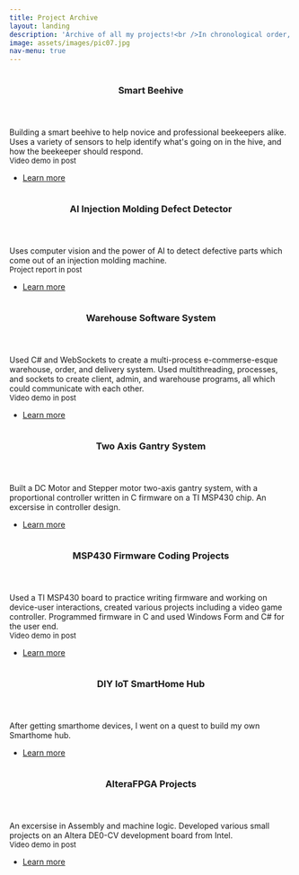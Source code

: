 ```yaml
---
title: Project Archive
layout: landing
description: 'Archive of all my projects!<br />In chronological order, this page is constantly updated as I am continuing to document all my work. <br />Last update: Jan 03, 2021'
image: assets/images/pic07.jpg
nav-menu: true
---
```


<!-- Main -->
<div id="main">

<!-- Two -->
<section id="two" class="spotlights">
	<section>
		<a href="Projects/Smart_Beehive.html" class="image">
			<img src="https://t-guan.github.io/Portfolio/assets/images/BHive.jpg" alt="" data-position="center center" />
		</a>
		<div class="content">
			<div class="inner">
				<header class="major">
					<h3>Smart Beehive</h3>
				</header>
				<p>Building a smart beehive to help novice and professional beekeepers alike. Uses a variety of sensors to help identify what's going on in the hive, and how the beekeeper should respond.<font size="-1"><br/>Video demo in post<br/></font></p>
				<ul class="actions">
					<li><a href="Projects/Smart_Beehive.html" class="button">Learn more</a></li>
				</ul>
			</div>
		</div>
	</section>
	<section>
		<a href="Projects/AI_Injection_Molding.html" class="image">
			<img src="https://t-guan.github.io/Portfolio/assets/images/AIIM.jpg" alt="" data-position="top center" />
		</a>
		<div class="content">
			<div class="inner">
				<header class="major">
					<h3>AI Injection Molding Defect Detector</h3>
				</header>
				<p>Uses computer vision and the power of AI to detect defective parts which come out of an injection molding machine.<font size="-1"><br/>Project report in post<br/></font></p>
				<ul class="actions">
					<li><a href="Projects/AI_Injection_molding.html" class="button">Learn more</a></li>
				</ul>
			</div>
		</div>
	</section>
	<section>
		<a href="Projects/Warehouse_Software_System.html" class="image">
			<img src="https://t-guan.github.io/Portfolio/assets/images/warehouse.jpg" alt="" data-position="25% 25%" />
		</a>
		<div class="content">
			<div class="inner">
				<header class="major">
					<h3>Warehouse Software System</h3>
				</header>
				<p>Used C# and WebSockets to create a multi-process e-commerse-esque warehouse, order, and delivery system. Used multithreading, processes, and sockets to create client, admin, and warehouse programs, all which could communicate with each other.<font size="-1"><br/>Video demo in post<br/></font></p>
				<ul class="actions">
					<li><a href="Projects/Warehouse_Software_system.html" class="button">Learn more</a></li>
				</ul>
			</div>
		</div>
	</section>
	<section>
		<a href="Projects/TwoAxisGantry.html" class="image">
			<img src="https://t-guan.github.io/Portfolio/assets/images/tag.jpg" alt="" data-position="top center" />
		</a>
		<div class="content">
			<div class="inner">
				<header class="major">
					<h3>Two Axis Gantry System</h3>
				</header>
				<p>Built a DC Motor and Stepper motor two-axis gantry system, with a proportional controller written in C firmware on a TI MSP430 chip. An excersise in controller design.</p>
				<ul class="actions">
					<li><a href="Projects/TwoAxisGantry.html" class="button">Learn more</a></li>
				</ul>
			</div>
		</div>
	</section>
	<section>
		<a href="Projects/MSP430_Firmware.html" class="image">
			<img src="https://t-guan.github.io/Portfolio/assets/images/msp.jfif" alt="" data-position="25% 25%" />
		</a>
		<div class="content">
			<div class="inner">
				<header class="major">
					<h3>MSP430 Firmware Coding Projects</h3>
				</header>
				<p>Used a TI MSP430 board to practice writing firmware and working on device-user interactions, created various projects including a video game controller. Programmed firmware in C and used Windows Form and C# for the user end.<font size="-1"><br/>Video demo in post<br/></font></p>
				<ul class="actions">
					<li><a href="Projects/Warehouse_Software_system.html" class="button">Learn more</a></li>
				</ul>
			</div>
		</div>
	</section>
	<section>
		<a href="Projects/IoT_SmartHome.html" class="image">
			<img src="https://t-guan.github.io/Portfolio/assets/images/hassio.jpg" alt="" data-position="top center" />
		</a>
		<div class="content">
			<div class="inner">
				<header class="major">
					<h3>DIY IoT SmartHome Hub</h3>
				</header>
				<p>After getting smarthome devices, I went on a quest to build my own Smarthome hub.</p>
				<ul class="actions">
					<li><a href="Projects/IoT_SmartHome.html" class="button">Learn more</a></li>
				</ul>
			</div>
		</div>
	</section>
	<section>
		<a href="Projects/AlteraFPGA_Projects.html" class="image">
			<img src="https://t-guan.github.io/Portfolio/assets/images/Altera.jpg" alt="" data-position="center center" />
		</a>
		<div class="content">
			<div class="inner">
				<header class="major">
					<h3>AlteraFPGA Projects</h3>
				</header>
				<p>An excersise in Assembly and machine logic. Developed various small projects on an Altera DE0-CV development board from Intel.<font size="-1"><br/>Video demo in post<br/></font></p>
				<ul class="actions">
					<li><a href="Projects/AlteraFPGA_Projects.html" class="button">Learn more</a></li>
				</ul>
			</div>
		</div>
	</section>
</section>

</div>
